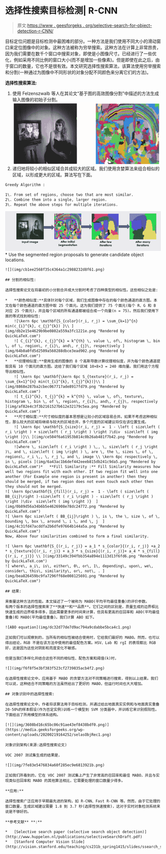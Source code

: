 # 选择性搜索目标检测| R-CNN

> 原文:[https://www . geesforgeks . org/selective-search-for-object-detection-r-CNN/](https://www.geeksforgeeks.org/selective-search-for-object-detection-r-cnn/)

目标定位问题是目标检测中最困难的部分。一种方法是我们使用不同大小的滑动窗口来定位图像中的对象。这种方法被称为穷举搜索。这种方法在计算上非常昂贵，因为我们需要在数千个窗口中搜索对象，即使是小图像尺寸。已经进行了一些优化，例如采用不同比例的窗口大小(而不是增加一些像素)。但是即使在此之后，由于窗口的数量，它也不是很有效。本文研究选择性搜索算法，该算法使用穷举搜索和分割(一种通过为图像中不同形状的对象分配不同颜色来分离它们的方法)。

**选择性搜索算法:**

1.  使用 Felzenszwalb 等人在其论文“基于图的高效图像分割”中描述的方法生成输入图像的初始子分割。![](img/0559a23c3b16c540f15fcc0cd6a79910.png)
2.  递归地将较小的相似区域合并成较大的区域。我们使用贪婪算法来组合相似的区域，以形成更大的区域。算法写在下面。

```
Greedy Algorithm : 

1\. From set of regions, choose two that are most similar.
2\. Combine them into a single, larger region.
3\. Repeat the above steps for multiple iterations.
```

![](img/b1dc1ac2d84d57113e66235877b5f4aa.png)*   Use the segmented region proposals to generate candidate object locations.

    ![](img/cb1ee2568f35c4364a1c2988232d8f61.png)

    ## 分割的相似性:

    选择性搜索论文在将最初的小分割合并成大分割时考虑了四种类型的相似性。这些相似之处是:

    *   **颜色相似度:**具体针对每个区域，我们生成图像中存在的每个颜色通道的直方图。本文在每个颜色通道的直方图中取 25 个面元。这为我们提供了 75 个面元(每个 R、G 和 B 对应 25 个面元)，并且每个区域的所有通道都被组合成一个向量(n = 75)。然后我们使用下面的等式找到相似性:
        ![\kern 6pc \mathbf{S_{color}(r_i, r_j) = \sum_{k=1}^{n} min(c_{i}^{k}, c_{j}^{k}) }\\ ](img/db2e15e4629b9be0802a559a3fc1221e.png "Rendered by QuickLaTeX.com")
        ![ C_{i}^{k}, c_{j}^{k} = k^{th} \, value \, of\, histogram \, bin \, of \, region\, r_{i}\, and\, r_{j}\, respectively ](img/64b0a0fd5d2509a560288dbce3ead902.png "Rendered by QuickLaTeX.com")
    *   **纹理相似度:**使用生成的图像的 8 个高斯导数计算纹理相似度，并为每个颜色通道提取具有 10 个面元的直方图。这给了我们每个区域 10×8×3 = 240 维向量。我们用这个方程导出相似性。
        ![ \kern 6pc \mathbf{\kern 6pc S_{texture}(r_i, r_j) = \sum_{k=1}^{n} min(t_{i}^{k}, t_{j}^{k})}\\ ](img/8868e287ba2cbec067717ade8917fd79.png "Rendered by QuickLaTeX.com")
        ![ t_{i}^{k}, t_{j}^{k} = k^{th} \, value \, of\, texture\, histogram \, bin \, of \, region\, r_{i}\, and\, r_{j}\, respectively ](img/af82e4c3f3b2161527b612e32179c5ea.png "Rendered by QuickLaTeX.com")
    *   **尺寸相似度:**尺寸相似度的基本思想是让较小的区域容易合并。如果不考虑这种相似性，那么较大的区域将继续与较大的区域合并，多个尺度的区域建议将仅在该位置生成。
        ![ \kern 6pc \mathbf{S_{size}(r_i, r_j) =  1 - \left ( size\left ( r_i \right ) + size\left ( r_j \right ) \right )\div  size\left ( img \right )}\\ ](img/ce504f6a61953b814c0b26ab481f7b42.png "Rendered by QuickLaTeX.com")
        ![where \, size\left ( r_i \right ) \,, \, size\left ( r_j \right )\, and \, size\left ( img \right ) \, are \, the \, sizes \, of \, regions\, r_i \,, \, r_j \, and \, image \\ \kern 6pc respectively \, in \, pixels ](img/6a43ac1b6def442eeeb815db241c9da5.png "Rendered by QuickLaTeX.com")*   **Fill Similarity :** Fill Similarity measures how well two regions fit with each other. If two region fit well into one another (For Example one region is present in another) then they should be merged, if two region does not even touch each other then they should not be merged.
    ![ \kern 6pc\mathbf{S_{fill}(r_i, r_j) =  1 - \left ( size\left ( BB_{ij}\right )-size\left ( r_i \right ) - size\left ( r_j \right ) \right )\div  size\left ( img \right )}  ](img/0b89d56a34b6b5e4626908e78dc24772.png "Rendered by QuickLaTeX.com")
    ![ \kern 6pc size\left ( BB_{ij}\right ) \, is \, the \, size \, of \, bounding \, box \, around \, i \, and \, j  ](img/4c31fd47acddfa2b6dfe97664b144a5a.png "Rendered by QuickLaTeX.com")
    Now, Above four similarities combined to form a final similarity.

    ![ \kern 6pc \mathbf{S_{(r_i, r_j)} = a_1 * s_{color}{(r_i, r_j)} +a_2 * s_{texture}{(r_i, r_j)} + a_3 * s_{size}{(r_i, r_j)}+ a_4 * s_{fill}{(r_i, r_j)}} \\ ](img/33149c394fbb354a894e1113d13f6fd6.png "Rendered by QuickLaTeX.com")
    ![ where\, a_i\, is\, either\, 0\, or\, 1\, depending\, upon\, we\, consider\, this\, similarity\, or\, not\, . ](img/bea826459bc9fa7296ff68e008125691.png "Rendered by QuickLaTeX.com")

    ## 结果:

    来衡量这种方法的性能。本文描述了一个被称为 MABO(平均平均最佳重叠)的评价参数。
    有两个版本的选择性搜索来了**快速**和**品质**。它们之间的区别是，质量生成的边界框比快速生成的边界框多得多，因此需要更多的时间来计算，但具有更高的召回率和 ABO(平均最佳重叠)和 MABO(平均最佳重叠)。我们计算 ABO 如下。

    ![ABO equation](img/dc32d77de7d9ac794a9cdabbe5bca4c1.png)

    正如我们可以观察到的，当所有的相似性被结合使用时，它给我们最好的 MABO。然而，也可以得出结论，RGB 不是在该方法中使用的最佳配色方案。HSV、Lab 和 rgI 的表现都比 RGB 好，这是因为这些对阴影和亮度变化不敏感。

    但是当我们多样化并结合这些不同的相似性、配色方案和阈值(k)时，

    ![](img/f6f8f5e3bf383f523cf2739835acb4f2.png)

    在选择性搜索论文中，应用基于 MABO 的贪婪方法对不同策略进行搜索，得到以上结果。我们可以说，这种结合不同策略的方法虽然给出了更好的 MABO，但运行时间也大大增加。

    ## 对象识别中的选择性搜索:

    在选择性搜索论文中，作者将该算法用于目标检测，并通过给出地面真实实例和与地面真实重叠 20-50%的样本假设(作为否定实例)训练一个模型到 SVM 分类器中，并训练它来识别假阳性。下面给出了所用模型的体系结构。

    [![](img/3608bd16c65bc06c91ae43ef8438bdf0.png)](https://media.geeksforgeeks.org/wp-content/uploads/20200219164252/selasObjRec1.png)

    对象识别架构(来源:选择性搜索论文)

    VOC 2007 测试集生成的结果是，

    ![](img/7fe83e5476834a60f285ec9e6813921b.png)

    正如我们所看到的，它在 VOC 2007 测试集上产生了非常高的召回率和最佳 MABO，并且与实现类似召回率和 MABO 的其他算法相比，它需要处理的窗口数量少得多。

    **应用:**

    选择性搜索广泛应用于早期最先进的架构，如 R-CNN、Fast R-CNN 等。然而，由于它处理的窗口数量，生成区域建议需要 1.8 到 3.7 秒(选择性快速搜索)，这对于实时对象检测系统来说是不够好的。

    **参考文献** **:**

    *   [Selective search paper (selective search object detection)](http://www.huppelen.nl/publications/selectiveSearchDraft.pdf)
    *   [Stanford Computer Vision Slide](http://vision.stanford.edu/teaching/cs231b_spring1415/slides/ssearch_schuyler.pdf)